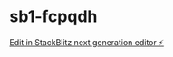 # sb1-fcpqdh

[Edit in StackBlitz next generation editor ⚡️](https://stackblitz.com/~/github.com/Elviscanwrite/sb1-fcpqdh)